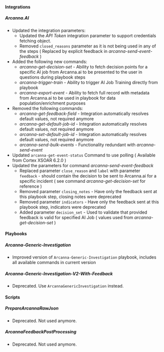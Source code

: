 #### Integrations
##### Arcanna.AI
  - Updated the integration parameters: 
    - Updated the *API Token* integration parameter to support credentials fetching object.
    - Removed `closed_reasons` parameter as it is not being used in any of the steps ( Replaced by explicit feedback in *arcanna-send-event-feedback* )
  - Added the following new commands:
    - *arcanna-get-decision-set* - Ability to fetch decision points for a specific AI job from Arcanna.ai to be presented to the user in questions during playbook steps
    - *arcanna-trigger-train*        - Ability to trigger AI Job Training directly from playbook 
    - *arcanna-export-event*      - Ability to fetch full record with metadata from Arcanna.ai to be used in playbook for data population/enrichment purposes
  - Removed the following commands:
    - *arcanna-get-feedback-field* - Integration automatically resolves default values, not required anymore
    - *arcanna-get-default-job-id* - Integration automatically resolves default values, not required anymore
    - *arcanna-set-default-job-id* - Integration automatically resolves default values, not required anymore
    - *arcanna-send-bulk-events* - Functionality redundant with *arcanna-send-event*
  - Updated `arcanna-get-event-status` Command to use polling ( Available from Cortex XSOAR 6.2.0 )
  - Updated the parameters for command *arcanna-send-event-feedback* 
    - Replaced parameter `close_reason` and `label` with parameter `feedback` - should contain the decision to be sent to Arcanna.ai for a specific incident ( see command *arcanna-get-decision-set* for reference )
    - Removed parameter `closing_notes` - Have only the feedback sent at this playbook step, closing notes were deprecated
    - Removed parameter `indicators` - Have only the feedback sent at this playbook step, indicators were deprecated 
    - Added parameter `decision_set` - Used to validate that provided feedback is valid for specified AI Job ( values used from *arcanna-get-decision-set* )

#### Playbooks
##### Arcanna-Generic-Investigation
  - Improved version of `Arcanna-Generic-Investigation` playbook, includes all available commands in current version
##### Arcanna-Generic-Investigation-V2-With-Feedback
  - Deprecated. Use `ArcannaGenericInvestigation` instead.

#### Scripts
##### PrepareArcannaRawJson
  - Deprecated. Not used anymore.
##### ArcannaFeedbackPostProcessing
  - Deprecated. Not used anymore.
